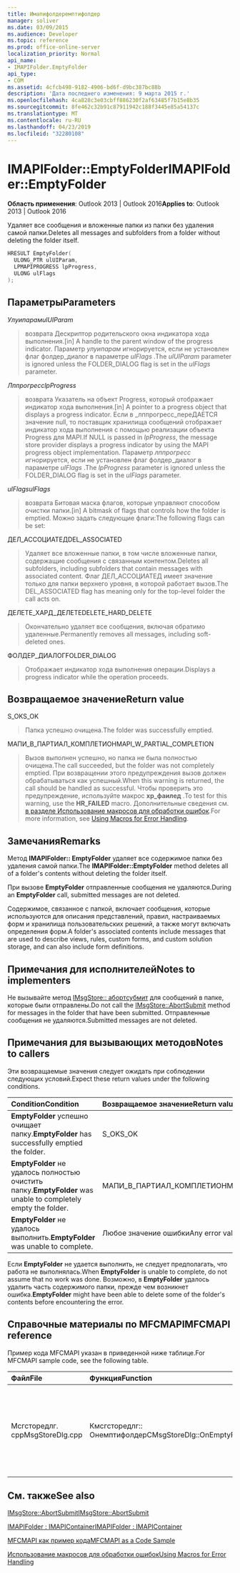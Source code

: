 ```yaml
---
title: Имапифолдеремптифолдер
manager: soliver
ms.date: 03/09/2015
ms.audience: Developer
ms.topic: reference
ms.prod: office-online-server
localization_priority: Normal
api_name:
- IMAPIFolder.EmptyFolder
api_type:
- COM
ms.assetid: 4cfcb498-9182-4906-bd6f-d9bc387bc88b
description: 'Дата последнего изменения: 9 марта 2015 г.'
ms.openlocfilehash: 4ca828c3e03cbff886230f2af63485f7b15e8b35
ms.sourcegitcommit: 8fe462c32b91c87911942c188f3445e85a54137c
ms.translationtype: MT
ms.contentlocale: ru-RU
ms.lasthandoff: 04/23/2019
ms.locfileid: "32280108"
---
```

# <a name="imapifolderemptyfolder"></a><span data-ttu-id="c7cff-103">IMAPIFolder::EmptyFolder</span><span class="sxs-lookup"><span data-stu-id="c7cff-103">IMAPIFolder::EmptyFolder</span></span>

  
  
<span data-ttu-id="c7cff-104">**Область применения**: Outlook 2013 | Outlook 2016</span><span class="sxs-lookup"><span data-stu-id="c7cff-104">**Applies to**: Outlook 2013 | Outlook 2016</span></span> 
  
<span data-ttu-id="c7cff-105">Удаляет все сообщения и вложенные папки из папки без удаления самой папки.</span><span class="sxs-lookup"><span data-stu-id="c7cff-105">Deletes all messages and subfolders from a folder without deleting the folder itself.</span></span>
  
```cpp
HRESULT EmptyFolder(
  ULONG_PTR ulUIParam,
  LPMAPIPROGRESS lpProgress,
  ULONG ulFlags
);
```

## <a name="parameters"></a><span data-ttu-id="c7cff-106">Параметры</span><span class="sxs-lookup"><span data-stu-id="c7cff-106">Parameters</span></span>

 <span data-ttu-id="c7cff-107">_Улуипарам_</span><span class="sxs-lookup"><span data-stu-id="c7cff-107">_ulUIParam_</span></span>
  
> <span data-ttu-id="c7cff-108">возврата Дескриптор родительского окна индикатора хода выполнения.</span><span class="sxs-lookup"><span data-stu-id="c7cff-108">[in] A handle to the parent window of the progress indicator.</span></span> <span data-ttu-id="c7cff-109">Параметр _улуипарам_ игнорируется, если не установлен флаг фолдер_диалог в параметре _ulFlags_ .</span><span class="sxs-lookup"><span data-stu-id="c7cff-109">The  _ulUIParam_ parameter is ignored unless the FOLDER_DIALOG flag is set in the  _ulFlags_ parameter.</span></span> 
    
 <span data-ttu-id="c7cff-110">_Лппрогресс_</span><span class="sxs-lookup"><span data-stu-id="c7cff-110">_lpProgress_</span></span>
  
> <span data-ttu-id="c7cff-111">возврата Указатель на объект Progress, который отображает индикатор хода выполнения.</span><span class="sxs-lookup"><span data-stu-id="c7cff-111">[in] A pointer to a progress object that displays a progress indicator.</span></span> <span data-ttu-id="c7cff-112">Если в _лппрогресс_переДАЕТСЯ значение null, то поставщик хранилища сообщений отображает индикатор хода выполнения с помощью реализации объекта Progress для MAPI.</span><span class="sxs-lookup"><span data-stu-id="c7cff-112">If NULL is passed in  _lpProgress_, the message store provider displays a progress indicator by using the MAPI progress object implementation.</span></span> <span data-ttu-id="c7cff-113">Параметр _лппрогресс_ игнорируется, если не установлен флаг фолдер_диалог в параметре _ulFlags_ .</span><span class="sxs-lookup"><span data-stu-id="c7cff-113">The  _lpProgress_ parameter is ignored unless the FOLDER_DIALOG flag is set in the  _ulFlags_ parameter.</span></span> 
    
 <span data-ttu-id="c7cff-114">_ulFlags_</span><span class="sxs-lookup"><span data-stu-id="c7cff-114">_ulFlags_</span></span>
  
> <span data-ttu-id="c7cff-115">возврата Битовая маска флагов, которые управляют способом очистки папки.</span><span class="sxs-lookup"><span data-stu-id="c7cff-115">[in] A bitmask of flags that controls how the folder is emptied.</span></span> <span data-ttu-id="c7cff-116">Можно задать следующие флаги:</span><span class="sxs-lookup"><span data-stu-id="c7cff-116">The following flags can be set:</span></span>
    
<span data-ttu-id="c7cff-117">ДЕЛ_АССОЦИАТЕД</span><span class="sxs-lookup"><span data-stu-id="c7cff-117">DEL_ASSOCIATED</span></span> 
  
> <span data-ttu-id="c7cff-118">Удаляет все вложенные папки, в том числе вложенные папки, содержащие сообщения с связанным контентом.</span><span class="sxs-lookup"><span data-stu-id="c7cff-118">Deletes all subfolders, including subfolders that contain messages with associated content.</span></span> <span data-ttu-id="c7cff-119">Флаг ДЕЛ_АССОЦИАТЕД имеет значение только для папки верхнего уровня, в которой работает вызов.</span><span class="sxs-lookup"><span data-stu-id="c7cff-119">The DEL_ASSOCIATED flag has meaning only for the top-level folder the call acts on.</span></span>
    
<span data-ttu-id="c7cff-120">ДЕЛЕТЕ_ХАРД_ДЕЛЕТЕ</span><span class="sxs-lookup"><span data-stu-id="c7cff-120">DELETE_HARD_DELETE</span></span>
  
> <span data-ttu-id="c7cff-121">Окончательно удаляет все сообщения, включая обратимо удаленные.</span><span class="sxs-lookup"><span data-stu-id="c7cff-121">Permanently removes all messages, including soft-deleted ones.</span></span>
    
<span data-ttu-id="c7cff-122">ФОЛДЕР_ДИАЛОГ</span><span class="sxs-lookup"><span data-stu-id="c7cff-122">FOLDER_DIALOG</span></span> 
  
> <span data-ttu-id="c7cff-123">Отображает индикатор хода выполнения операции.</span><span class="sxs-lookup"><span data-stu-id="c7cff-123">Displays a progress indicator while the operation proceeds.</span></span>
    
## <a name="return-value"></a><span data-ttu-id="c7cff-124">Возвращаемое значение</span><span class="sxs-lookup"><span data-stu-id="c7cff-124">Return value</span></span>

<span data-ttu-id="c7cff-125">S_OK</span><span class="sxs-lookup"><span data-stu-id="c7cff-125">S_OK</span></span> 
  
> <span data-ttu-id="c7cff-126">Папка успешно очищена.</span><span class="sxs-lookup"><span data-stu-id="c7cff-126">The folder was successfully emptied.</span></span>
    
<span data-ttu-id="c7cff-127">МАПИ_В_ПАРТИАЛ_КОМПЛЕТИОН</span><span class="sxs-lookup"><span data-stu-id="c7cff-127">MAPI_W_PARTIAL_COMPLETION</span></span> 
  
> <span data-ttu-id="c7cff-128">Вызов выполнен успешно, но папка не была полностью очищена.</span><span class="sxs-lookup"><span data-stu-id="c7cff-128">The call succeeded, but the folder was not completely emptied.</span></span> <span data-ttu-id="c7cff-129">При возвращении этого предупреждения вызов должен обрабатываться как успешный.</span><span class="sxs-lookup"><span data-stu-id="c7cff-129">When this warning is returned, the call should be handled as successful.</span></span> <span data-ttu-id="c7cff-130">Чтобы проверить это предупреждение, используйте макрос **хр_фаилед** .</span><span class="sxs-lookup"><span data-stu-id="c7cff-130">To test for this warning, use the **HR_FAILED** macro.</span></span> <span data-ttu-id="c7cff-131">Дополнительные сведения см. [в разделе Использование макросов для обработки ошибок](using-macros-for-error-handling.md).</span><span class="sxs-lookup"><span data-stu-id="c7cff-131">For more information, see [Using Macros for Error Handling](using-macros-for-error-handling.md).</span></span>
    
## <a name="remarks"></a><span data-ttu-id="c7cff-132">Замечания</span><span class="sxs-lookup"><span data-stu-id="c7cff-132">Remarks</span></span>

<span data-ttu-id="c7cff-133">Метод **IMAPIFolder:: EmptyFolder** удаляет все содержимое папки без удаления самой папки.</span><span class="sxs-lookup"><span data-stu-id="c7cff-133">The **IMAPIFolder::EmptyFolder** method deletes all of a folder's contents without deleting the folder itself.</span></span> 
  
<span data-ttu-id="c7cff-134">При вызове **EmptyFolder** отправленные сообщения не удаляются.</span><span class="sxs-lookup"><span data-stu-id="c7cff-134">During an **EmptyFolder** call, submitted messages are not deleted.</span></span> 
  
<span data-ttu-id="c7cff-135">Содержимое, связанное с папкой, включает сообщения, которые используются для описания представлений, правил, настраиваемых форм и хранилища пользовательских решений, а также могут включать определения форм.</span><span class="sxs-lookup"><span data-stu-id="c7cff-135">A folder's associated contents include messages that are used to describe views, rules, custom forms, and custom solution storage, and can also include form definitions.</span></span> 
  
## <a name="notes-to-implementers"></a><span data-ttu-id="c7cff-136">Примечания для исполнителей</span><span class="sxs-lookup"><span data-stu-id="c7cff-136">Notes to implementers</span></span>

<span data-ttu-id="c7cff-137">Не вызывайте метод [IMsgStore:: абортсубмит](imsgstore-abortsubmit.md) для сообщений в папке, которые были отправлены.</span><span class="sxs-lookup"><span data-stu-id="c7cff-137">Do not call the [IMsgStore::AbortSubmit](imsgstore-abortsubmit.md) method for messages in the folder that have been submitted.</span></span> <span data-ttu-id="c7cff-138">Отправленные сообщения не удаляются.</span><span class="sxs-lookup"><span data-stu-id="c7cff-138">Submitted messages are not deleted.</span></span> 
  
## <a name="notes-to-callers"></a><span data-ttu-id="c7cff-139">Примечания для вызывающих методов</span><span class="sxs-lookup"><span data-stu-id="c7cff-139">Notes to callers</span></span>

<span data-ttu-id="c7cff-140">Эти возвращаемые значения следует ожидать при соблюдении следующих условий.</span><span class="sxs-lookup"><span data-stu-id="c7cff-140">Expect these return values under the following conditions.</span></span>
  
|<span data-ttu-id="c7cff-141">**Condition**</span><span class="sxs-lookup"><span data-stu-id="c7cff-141">**Condition**</span></span>|<span data-ttu-id="c7cff-142">**Возвращаемое значение**</span><span class="sxs-lookup"><span data-stu-id="c7cff-142">**Return value**</span></span>|
|:-----|:-----|
|<span data-ttu-id="c7cff-143">**EmptyFolder** успешно очищает папку.</span><span class="sxs-lookup"><span data-stu-id="c7cff-143">**EmptyFolder** has successfully emptied the folder.</span></span>  <br/> |<span data-ttu-id="c7cff-144">S_OK</span><span class="sxs-lookup"><span data-stu-id="c7cff-144">S_OK</span></span>  <br/> |
|<span data-ttu-id="c7cff-145">**EmptyFolder** не удалось полностью очистить папку.</span><span class="sxs-lookup"><span data-stu-id="c7cff-145">**EmptyFolder** was unable to completely empty the folder.</span></span>  <br/> |<span data-ttu-id="c7cff-146">МАПИ_В_ПАРТИАЛ_КОМПЛЕТИОН</span><span class="sxs-lookup"><span data-stu-id="c7cff-146">MAPI_W_PARTIAL_COMPLETION</span></span>  <br/> |
|<span data-ttu-id="c7cff-147">**EmptyFolder** не удалось выполнить.</span><span class="sxs-lookup"><span data-stu-id="c7cff-147">**EmptyFolder** was unable to complete.</span></span>  <br/> |<span data-ttu-id="c7cff-148">Любое значение ошибки</span><span class="sxs-lookup"><span data-stu-id="c7cff-148">Any error value</span></span>  <br/> |
   
<span data-ttu-id="c7cff-149">Если **EmptyFolder** не удается выполнить, не следует предполагать, что работа не выполнялась.</span><span class="sxs-lookup"><span data-stu-id="c7cff-149">When **EmptyFolder** is unable to complete, do not assume that no work was done.</span></span> <span data-ttu-id="c7cff-150">Возможно, в **EmptyFolder** удалось удалить часть содержимого папки, прежде чем возникнет ошибка.</span><span class="sxs-lookup"><span data-stu-id="c7cff-150">**EmptyFolder** might have been able to delete some of the folder's contents before encountering the error.</span></span> 
  
## <a name="mfcmapi-reference"></a><span data-ttu-id="c7cff-151">Справочные материалы по MFCMAPI</span><span class="sxs-lookup"><span data-stu-id="c7cff-151">MFCMAPI reference</span></span>

<span data-ttu-id="c7cff-152">Пример кода MFCMAPI указан в приведенной ниже таблице.</span><span class="sxs-lookup"><span data-stu-id="c7cff-152">For MFCMAPI sample code, see the following table.</span></span>
  
|<span data-ttu-id="c7cff-153">**Файл**</span><span class="sxs-lookup"><span data-stu-id="c7cff-153">**File**</span></span>|<span data-ttu-id="c7cff-154">**Функция**</span><span class="sxs-lookup"><span data-stu-id="c7cff-154">**Function**</span></span>|<span data-ttu-id="c7cff-155">**Примечание**</span><span class="sxs-lookup"><span data-stu-id="c7cff-155">**Comment**</span></span>|
|:-----|:-----|:-----|
|<span data-ttu-id="c7cff-156">Мсгсторедлг. cpp</span><span class="sxs-lookup"><span data-stu-id="c7cff-156">MsgStoreDlg.cpp</span></span>  <br/> |<span data-ttu-id="c7cff-157">Кмсгсторедлг:: Онемптифолдер</span><span class="sxs-lookup"><span data-stu-id="c7cff-157">CMsgStoreDlg::OnEmptyFolder</span></span>  <br/> |<span data-ttu-id="c7cff-158">MFCMAPI использует метод **IMAPIFolder:: EmptyFolder** для удаления содержимого указанной папки.</span><span class="sxs-lookup"><span data-stu-id="c7cff-158">MFCMAPI uses the **IMAPIFolder::EmptyFolder** method to delete the contents of the specified folder.</span></span>  <br/> |
   
## <a name="see-also"></a><span data-ttu-id="c7cff-159">См. также</span><span class="sxs-lookup"><span data-stu-id="c7cff-159">See also</span></span>



[<span data-ttu-id="c7cff-160">IMsgStore::AbortSubmit</span><span class="sxs-lookup"><span data-stu-id="c7cff-160">IMsgStore::AbortSubmit</span></span>](imsgstore-abortsubmit.md)
  
[<span data-ttu-id="c7cff-161">IMAPIFolder : IMAPIContainer</span><span class="sxs-lookup"><span data-stu-id="c7cff-161">IMAPIFolder : IMAPIContainer</span></span>](imapifolderimapicontainer.md)


[<span data-ttu-id="c7cff-162">MFCMAPI как пример кода</span><span class="sxs-lookup"><span data-stu-id="c7cff-162">MFCMAPI as a Code Sample</span></span>](mfcmapi-as-a-code-sample.md)
  
[<span data-ttu-id="c7cff-163">Использование макросов для обработки ошибок</span><span class="sxs-lookup"><span data-stu-id="c7cff-163">Using Macros for Error Handling</span></span>](using-macros-for-error-handling.md)

